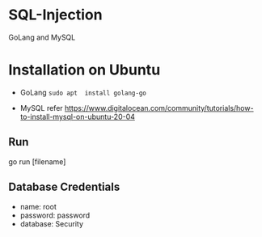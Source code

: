# SQL-Injection
GoLang and MySQL

# Installation on Ubuntu 
- GoLang
`sudo apt  install golang-go`

- MySQL
refer https://www.digitalocean.com/community/tutorials/how-to-install-mysql-on-ubuntu-20-04

## Run
go run [filename]

## Database Credentials
- name: root
- password: password
- database: Security



